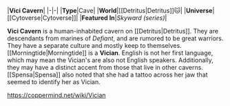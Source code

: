 |**Vici Cavern**|
|-|-|
|**Type**|Cave|
|**World**|[[Detritus\|Detritus]]🐱︎|
|**Universe**|[[Cytoverse\|Cytoverse]]|
|**Featured In**|*Skyward (series)*|

**Vici Cavern** is a human-inhabited cavern on [[Detritus\|Detritus]].
They are descendants from marines of *Defiant*, and are rumored to be great warriors. They have a separate culture and mostly keep to themselves.
[[Morningtide\|Morningtide]] is a **Vician**. English is not her first language, which may mean the Vician's are also not English speakers. Additionally, they may have a distinct accent from those that live in other caverns. [[Spensa\|Spensa]] also noted that she had a tattoo across her jaw that seemed to identify her as Vician.



https://coppermind.net/wiki/Vician